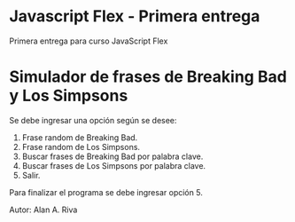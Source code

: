 # Javascript Flex - Primera entrega
Primera entrega para curso JavaScript Flex

# Simulador de frases de Breaking Bad y Los Simpsons

Se debe ingresar una opción según se desee:
  1. Frase random de Breaking Bad.
  2. Frase random de Los Simpsons.
  3. Buscar frases de Breaking Bad por palabra clave.
  4. Buscar frases de Los Simpsons por palabra clave.
  5. Salir.

Para finalizar el programa se debe ingresar opción 5.

Autor: Alan A. Riva
